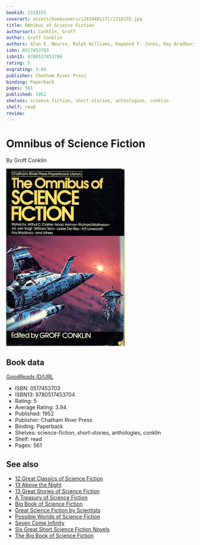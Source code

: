 ```yaml
---
bookid: 2318155
coverart: assets/bookcovers/1243448117l/2318155.jpg
title: Omnibus of Science Fiction
authorsort: Conklin, Groff
author: Groff Conklin
authors: Alan E. Nourse, Ralph Williams, Raymond F. Jones, Ray Bradbury, Fredric Brown, Lester del Rey, Arthur C. Clarke, David H. Keller, Lewis Padgett, Fletcher Pratt, Damon Knight, Mark Clifton, L. Sprague de Camp, Paul Ernst, Murray Leinster, Ross Rocklynne, H.B. Fyfe, Jack London, H.P. Lovecraft, Eric Frank Russell, John D. MacDonald, Theodore Sturgeon, Ann Griffith, Isaac Asimov, James Blish, Donald A. Wollheim, A.E. van Vogt, William Tenn, Katherine Anne MacLean, Jack Vance, Anthony Boucher, Richard Matheson, André Maurois, Wyman Guin, Robert Abernathy, Chester S. Geier, A.J. Deutsch, Russ Winterbotham, W. Hilton-Young, John Leimert, Ralph Robin, B.F. Ruby, Will H. Gray
isbn: 0517453703
isbn13: 9780517453704
rating: 5
avgrating: 3.94
publisher: Chatham River Press
binding: Paperback
pages: 561
published: 1952
shelves: science-fiction, short-stories, anthologies, conklin
shelf: read
review: 
---
```


# Omnibus of Science Fiction

By Groff Conklin

![](../../assets/bookcovers/1243448117l/2318155.jpg)

## Book data

[GoodReads ID/URL](https://www.goodreads.com/book/show/2318155)

- ISBN: 0517453703
- ISBN13: 9780517453704
- Rating: 5
- Average Rating: 3.94
- Published: 1952
- Publisher: Chatham River Press
- Binding: Paperback
- Shelves: science-fiction, short-stories, anthologies, conklin
- Shelf: read
- Pages: 561


## See also

- [12 Great Classics of Science Fiction](12_Great_Classics_of_Science_Fiction.md)
- [13 Above the Night](13_Above_the_Night.md)
- [13 Great Stories of Science Fiction](13_Great_Stories_of_Science_Fiction.md)
- [A Treasury of Science Fiction](A_Treasury_of_Science_Fiction.md)
- [Big Book of Science Fiction](Big_Book_of_Science_Fiction.md)
- [Great Science Fiction by Scientists](Great_Science_Fiction_by_Scientists.md)
- [Possible Worlds of Science Fiction](Possible_Worlds_of_Science_Fiction.md)
- [Seven Come Infinity](Seven_Come_Infinity.md)
- [Six Great Short Science Fiction Novels](Six_Great_Short_Science_Fiction_Novels.md)
- [The Big Book of Science Fiction](The_Big_Book_of_Science_Fiction.md)
